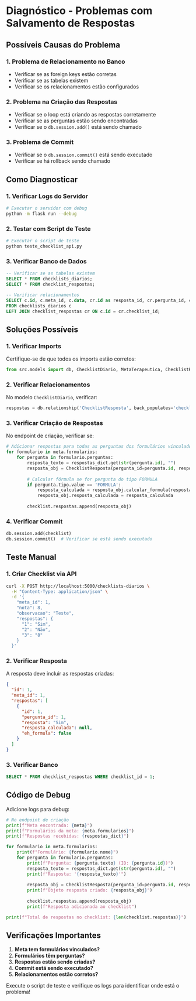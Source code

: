 # Diagnóstico - Problemas com Salvamento de Respostas

## Possíveis Causas do Problema

### 1. **Problema de Relacionamento no Banco**
- Verificar se as foreign keys estão corretas
- Verificar se as tabelas existem
- Verificar se os relacionamentos estão configurados

### 2. **Problema na Criação das Respostas**
- Verificar se o loop está criando as respostas corretamente
- Verificar se as perguntas estão sendo encontradas
- Verificar se o `db.session.add()` está sendo chamado

### 3. **Problema de Commit**
- Verificar se o `db.session.commit()` está sendo executado
- Verificar se há rollback sendo chamado

## Como Diagnosticar

### 1. **Verificar Logs do Servidor**
```bash
# Executar o servidor com debug
python -m flask run --debug
```

### 2. **Testar com Script de Teste**
```bash
# Executar o script de teste
python teste_checklist_api.py
```

### 3. **Verificar Banco de Dados**
```sql
-- Verificar se as tabelas existem
SELECT * FROM checklists_diarios;
SELECT * FROM checklist_respostas;

-- Verificar relacionamentos
SELECT c.id, c.meta_id, c.data, cr.id as resposta_id, cr.pergunta_id, cr.resposta
FROM checklists_diarios c
LEFT JOIN checklist_respostas cr ON c.id = cr.checklist_id;
```

## Soluções Possíveis

### 1. **Verificar Imports**
Certifique-se de que todos os imports estão corretos:
```python
from src.models import db, ChecklistDiario, MetaTerapeutica, ChecklistResposta, Pergunta, TipoPerguntaEnum
```

### 2. **Verificar Relacionamentos**
No modelo `ChecklistDiario`, verificar:
```python
respostas = db.relationship('ChecklistResposta', back_populates='checklist', cascade='all, delete-orphan', lazy=True)
```

### 3. **Verificar Criação de Respostas**
No endpoint de criação, verificar se:
```python
# Adicionar respostas para todas as perguntas dos formulários vinculados
for formulario in meta.formularios:
    for pergunta in formulario.perguntas:
        resposta_texto = respostas_dict.get(str(pergunta.id), "")
        resposta_obj = ChecklistResposta(pergunta_id=pergunta.id, resposta=resposta_texto)
        
        # Calcular fórmula se for pergunta do tipo FORMULA
        if pergunta.tipo.value == 'FORMULA':
            resposta_calculada = resposta_obj.calcular_formula(respostas_dict)
            resposta_obj.resposta_calculada = resposta_calculada
        
        checklist.respostas.append(resposta_obj)
```

### 4. **Verificar Commit**
```python
db.session.add(checklist)
db.session.commit()  # Verificar se está sendo executado
```

## Teste Manual

### 1. **Criar Checklist via API**
```bash
curl -X POST http://localhost:5000/checklists-diarios \
  -H "Content-Type: application/json" \
  -d '{
    "meta_id": 1,
    "nota": 8,
    "observacao": "Teste",
    "respostas": {
      "1": "Sim",
      "2": "Não",
      "3": "8"
    }
  }'
```

### 2. **Verificar Resposta**
A resposta deve incluir as respostas criadas:
```json
{
  "id": 1,
  "meta_id": 1,
  "respostas": [
    {
      "id": 1,
      "pergunta_id": 1,
      "resposta": "Sim",
      "resposta_calculada": null,
      "eh_formula": false
    }
  ]
}
```

### 3. **Verificar Banco**
```sql
SELECT * FROM checklist_respostas WHERE checklist_id = 1;
```

## Código de Debug

Adicione logs para debug:

```python
# No endpoint de criação
print(f"Meta encontrada: {meta}")
print(f"Formulários da meta: {meta.formularios}")
print(f"Respostas recebidas: {respostas_dict}")

for formulario in meta.formularios:
    print(f"Formulário: {formulario.nome}")
    for pergunta in formulario.perguntas:
        print(f"Pergunta: {pergunta.texto} (ID: {pergunta.id})")
        resposta_texto = respostas_dict.get(str(pergunta.id), "")
        print(f"Resposta: '{resposta_texto}'")
        
        resposta_obj = ChecklistResposta(pergunta_id=pergunta.id, resposta=resposta_texto)
        print(f"Objeto resposta criado: {resposta_obj}")
        
        checklist.respostas.append(resposta_obj)
        print(f"Resposta adicionada ao checklist")

print(f"Total de respostas no checklist: {len(checklist.respostas)}")
```

## Verificações Importantes

1. **Meta tem formulários vinculados?**
2. **Formulários têm perguntas?**
3. **Respostas estão sendo criadas?**
4. **Commit está sendo executado?**
5. **Relacionamentos estão corretos?**

Execute o script de teste e verifique os logs para identificar onde está o problema!
